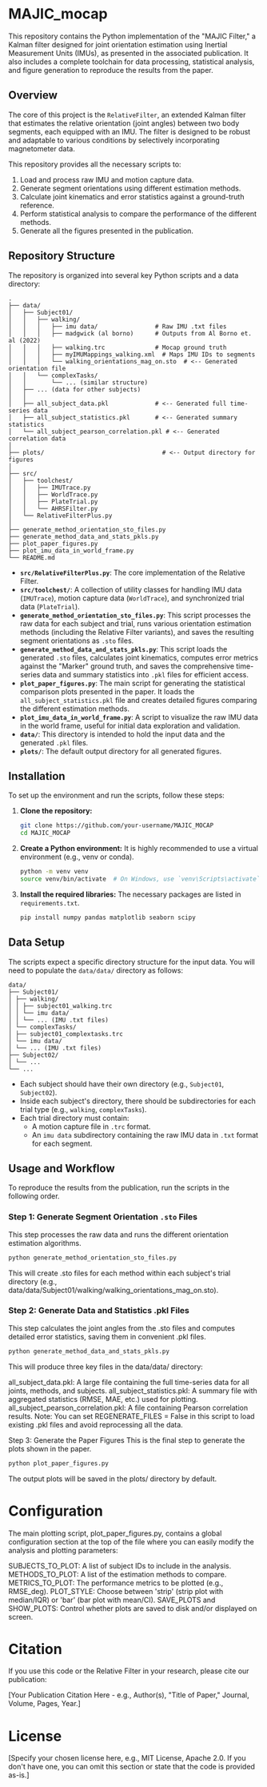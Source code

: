 # MAJIC_mocap
This repository contains the Python implementation of the "MAJIC Filter," a Kalman filter designed for joint orientation estimation using Inertial Measurement Units (IMUs), as presented in the associated publication. It also includes a complete toolchain for data processing, statistical analysis, and figure generation to reproduce the results from the paper.

## Overview

The core of this project is the `RelativeFilter`, an extended Kalman filter that estimates the relative orientation (joint angles) between two body segments, each equipped with an IMU. The filter is designed to be robust and adaptable to various conditions by selectively incorporating magnetometer data.

This repository provides all the necessary scripts to:
1.  Load and process raw IMU and motion capture data.
2.  Generate segment orientations using different estimation methods.
3.  Calculate joint kinematics and error statistics against a ground-truth reference.
4.  Perform statistical analysis to compare the performance of the different methods.
5.  Generate all the figures presented in the publication.

## Repository Structure

The repository is organized into several key Python scripts and a data directory:
```
.
├── data/
│   ├── Subject01/
│   │   ├── walking/
│   │   │   ├── imu data/                # Raw IMU .txt files
│   │   │   ├── madgwick (al borno)      # Outputs from Al Borno et. al (2022)
│   │   │   ├── walking.trc              # Mocap ground truth
│   │   │   ├── myIMUMappings_walking.xml  # Maps IMU IDs to segments
│   │   │   └── walking_orientations_mag_on.sto  # <-- Generated orientation file
│   │   └── complexTasks/
│   │       └── ... (similar structure)
│   ├── ... (data for other subjects)
│   │
│   ├── all_subject_data.pkl             # <-- Generated full time-series data
│   ├── all_subject_statistics.pkl       # <-- Generated summary statistics
│   └── all_subject_pearson_correlation.pkl # <-- Generated correlation data
│
├── plots/                                 # <-- Output directory for figures
│
├── src/
│   ├── toolchest/
│   │   ├── IMUTrace.py
│   │   ├── WorldTrace.py
│   │   ├── PlateTrial.py
│   │   └── AHRSFilter.py
│   └── RelativeFilterPlus.py
│
├── generate_method_orientation_sto_files.py
├── generate_method_data_and_stats_pkls.py
├── plot_paper_figures.py
├── plot_imu_data_in_world_frame.py
└── README.md
```
-   **`src/RelativeFilterPlus.py`**: The core implementation of the Relative Filter.
-   **`src/toolchest/`**: A collection of utility classes for handling IMU data (`IMUTrace`), motion capture data (`WorldTrace`), and synchronized trial data (`PlateTrial`).
-   **`generate_method_orientation_sto_files.py`**: This script processes the raw data for each subject and trial, runs various orientation estimation methods (including the Relative Filter variants), and saves the resulting segment orientations as `.sto` files.
-   **`generate_method_data_and_stats_pkls.py`**: This script loads the generated `.sto` files, calculates joint kinematics, computes error metrics against the "Marker" ground truth, and saves the comprehensive time-series data and summary statistics into `.pkl` files for efficient access.
-   **`plot_paper_figures.py`**: The main script for generating the statistical comparison plots presented in the paper. It loads the `all_subject_statistics.pkl` file and creates detailed figures comparing the different estimation methods.
-   **`plot_imu_data_in_world_frame.py`**: A script to visualize the raw IMU data in the world frame, useful for initial data exploration and validation.
-   **`data/`**: This directory is intended to hold the input data and the generated `.pkl` files.
-   **`plots/`**: The default output directory for all generated figures.

## Installation

To set up the environment and run the scripts, follow these steps:

1.  **Clone the repository:**
    ```bash
    git clone https://github.com/your-username/MAJIC_MOCAP
    cd MAJIC_MOCAP
    ```

2.  **Create a Python environment:** It is highly recommended to use a virtual environment (e.g., venv or conda).

    ```bash
    python -m venv venv
    source venv/bin/activate  # On Windows, use `venv\Scripts\activate`
    ```

3.  **Install the required libraries:** The necessary packages are listed in `requirements.txt`.
    ```bash
    pip install numpy pandas matplotlib seaborn scipy
    ```

## Data Setup

The scripts expect a specific directory structure for the input data. You will need to populate the `data/data/` directory as follows:
```
data/
├── Subject01/
│ ├── walking/
│ │ ├── subject01_walking.trc
│ │ └── imu data/
│ │ └── ... (IMU .txt files)
│ └── complexTasks/
│ ├── subject01_complextasks.trc
│ └── imu data/
│ └── ... (IMU .txt files)
├── Subject02/
│ └── ...
└── ...
```
-   Each subject should have their own directory (e.g., `Subject01`, `Subject02`).
-   Inside each subject's directory, there should be subdirectories for each trial type (e.g., `walking`, `complexTasks`).
-   Each trial directory must contain:
    -   A motion capture file in `.trc` format.
    -   An `imu data` subdirectory containing the raw IMU data in `.txt` format for each segment.

## Usage and Workflow

To reproduce the results from the publication, run the scripts in the following order.

### Step 1: Generate Segment Orientation `.sto` Files

This step processes the raw data and runs the different orientation estimation algorithms.

```bash
python generate_method_orientation_sto_files.py
```
This will create .sto files for each method within each subject's trial directory (e.g., data/data/Subject01/walking/walking_orientations_mag_on.sto).

### Step 2: Generate Data and Statistics .pkl Files
This step calculates the joint angles from the .sto files and computes detailed error statistics, saving them in convenient .pkl files.
```bash
python generate_method_data_and_stats_pkls.py
```
This will produce three key files in the data/data/ directory:

all_subject_data.pkl: A large file containing the full time-series data for all joints, methods, and subjects.
all_subject_statistics.pkl: A summary file with aggregated statistics (RMSE, MAE, etc.) used for plotting.
all_subject_pearson_correlation.pkl: A file containing Pearson correlation results.
Note: You can set REGENERATE_FILES = False in this script to load existing .pkl files and avoid reprocessing all the data.

Step 3: Generate the Paper Figures
This is the final step to generate the plots shown in the paper.
```bash
python plot_paper_figures.py
```
The output plots will be saved in the plots/ directory by default.

# Configuration
The main plotting script, plot_paper_figures.py, contains a global configuration section at the top of the file where you can easily modify the analysis and plotting parameters:

SUBJECTS_TO_PLOT: A list of subject IDs to include in the analysis.
METHODS_TO_PLOT: A list of the estimation methods to compare.
METRICS_TO_PLOT: The performance metrics to be plotted (e.g., RMSE_deg).
PLOT_STYLE: Choose between 'strip' (strip plot with median/IQR) or 'bar' (bar plot with mean/CI).
SAVE_PLOTS and SHOW_PLOTS: Control whether plots are saved to disk and/or displayed on screen.
# Citation
If you use this code or the Relative Filter in your research, please cite our publication:

[Your Publication Citation Here - e.g., Author(s), "Title of Paper," Journal, Volume, Pages, Year.]

# License
[Specify your chosen license here, e.g., MIT License, Apache 2.0. If you don't have one, you can omit this section or state that the code is provided as-is.]
